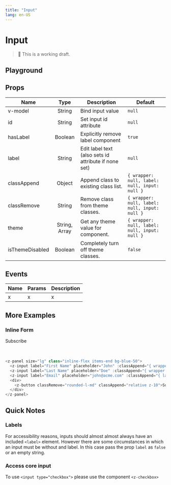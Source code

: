```yaml
---
title: "Input"
lang: en-US
---
```


# Input

> 🚨 This is a working draft.

## Playground

<z-input-playground />

## Props

| Name            |     Type      | Description                                          | Default                                       |
| --------------- | :-----------: | ---------------------------------------------------- | --------------------------------------------- |
| v-model         |    String     | Bind input value                                     | `null`                                        |
| id              |    String     | Set input id attribute                               | `null`                                        |
| hasLabel        |    Boolean    | Explicitly remove label component                    | `true`                                        |
| label           |    String     | Edit label text (also sets id attribute if none set) | `null`                                        |
| classAppend     |    Object     | Append class to existing class list.                 | `{ wrapper: null, label: null, input: null }` |
| classRemove     |    String     | Remove class from theme classes.                     | `{ wrapper: null, label: null, input: null }` |
| theme           | String, Array | Get any theme value for component.                   | `{ wrapper: null, label: null, input: null }` |
| isThemeDisabled |    Boolean    | Completely turn off theme classes.                   | `false`                                       |

## Events

| Name | Params | Description |
| ---- | ------ | ----------- |
| x    | x      | x           |

## More Examples

### Inline Form

<z-panel size="lg" class="inline-flex items-end bg-blue-50">
  <z-input size="lg" label="First Name" placeholder="John" :classAppend="{ wrapper: '-mr-1', label: 'text-blue-700' }" :classRemove="{ input: 'rounded-r' }" />
  <z-input size="lg" label="Last Name" placeholder="Doe" :classAppend="{ wrapper: '-mr-1', label: 'text-blue-700' }" :classRemove="{ input: 'rounded-l rounded-r' }" />
  <z-input size="lg" label="Email" placeholder="john@acme.com" :classAppend="{ label: 'text-blue-700' }" :classRemove="{ input: 'rounded-l rounded-r' }" />
  <div>
    <z-button size="lg" classRemove="rounded-l-md" classAppend="relative z-10">Subscribe</z-button>
  </div>
</z-panel>
<br/>
<br/>

```js
<z-panel size="lg" class="inline-flex items-end bg-blue-50">
  <z-input label="First Name" placeholder="John" :classAppend="{ wrapper: '-mr-1', label: 'text-blue-700' }" :classRemove="{ input: 'rounded-r' }" />
  <z-input label="Last Name" placeholder="Doe" :classAppend="{ wrapper: '-mr-1', label: 'text-blue-700' }" :classRemove="{ input: 'rounded-l rounded-r' }" />
  <z-input label="Email" placeholder="john@acme.com" :classAppend="{ label: 'text-blue-700' }" :classRemove="{ input: 'rounded-l rounded-r' }" />
  <div>
    <z-button classRemove="rounded-l-md" classAppend="relative z-10">Subscribe</z-button>
  </div>
</z-panel>
```

## Quick Notes

### Labels

For accessibility reasons, inputs should almost almost always have an included `<label>` element. However there are some circumstances in which an input must be without and label. In this case pass the prop `label` as `false` or an empty string.

### Access core input

To use `<input type="checkbox">` please use the component `<z-checkbox>`
